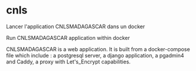 # cnls

Lancer l'application CNLSMADAGASCAR dans un docker

Run CNLSMADAGASCAR application within docker

CNLSMADAGASCAR is a web application. It is built from a docker-compose file which include : a postgresql server, a django application, a pgadmin4 and Caddy, a proxy with Let's_Encrypt capabilities.

